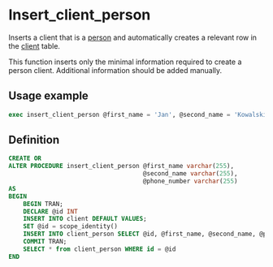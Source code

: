 # Insert_client_person

Inserts a client that is a [person](../Tables/client_person) and automatically creates a relevant row in the [client](../Tables/client) table.

This function inserts only the minimal information required to create a person client. Additional information should be added manually.
## Usage example

```sql
exec insert_client_person @first_name = 'Jan', @second_name = 'Kowalski', @phone_number = '789271345'
```

## Definition

```sql
CREATE OR
ALTER PROCEDURE insert_client_person @first_name varchar(255),
                                     @second_name varchar(255),
                                     @phone_number varchar(255)
AS
BEGIN
    BEGIN TRAN;
    DECLARE @id INT
    INSERT INTO client DEFAULT VALUES;
    SET @id = scope_identity()
    INSERT INTO client_person SELECT @id, @first_name, @second_name, @phone_number
    COMMIT TRAN;
    SELECT * from client_person WHERE id = @id
END
```